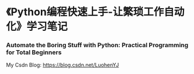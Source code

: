 # 《Python编程快速上手-让繁琐工作自动化》学习笔记  
###  Automate the Boring Stuff with Python: Practical Programming for Total Beginners  
My Csdn Blog: https://blog.csdn.net/LuohenYJ
